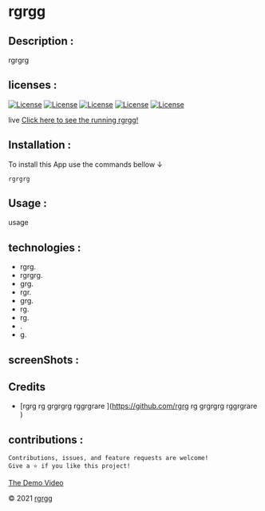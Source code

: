 
# rgrgg

## Description : 
rgrgrg

## licenses :
[![License](https://img.shields.io/badge/License-MIT-yellow.svg)](https://opensource.org/licenses/MIT)
[![License](https://img.shields.io/badge/license-Unlicense-blue.svg)](http://unlicense.org/)
[![License](https://img.shields.io/badge/License-Boost%201.0-lightblue.svg)](https://www.boost.org/LICENSE_1_0.txt)
[![License](https://img.shields.io/badge/License-Perl-0298c3.svg)](https://opensource.org/licenses/Artistic-2.0)
[![License](https://img.shields.io/badge/License-Artistic%202.0-0298c3.svg)](https://opensource.org/licenses/Artistic-2.0)


live
[Click here to see the running rgrgg!](rgrg)

## Installation : 
To install this App use the commands bellow &#8595;

```
rgrgrg
```



## Usage : 
usage

## technologies : 

- rgrg.
- rgrgrg.
- grg.
- rgr.
- grg.
- rg.
- rg.
- .
- g.

## screenShots : 


## Credits

- [rgrg rg grgrgrg rggrgrare ](https://github.com/rgrg rg grgrgrg rggrgrare )

## contributions :
    Contributions, issues, and feature requests are welcome!
    Give a ⭐️ if you like this project!

[The Demo Video]()

&copy; 2021 [rgrgg](https://github.com/rggrg)

